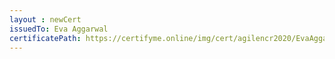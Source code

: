 ```yaml
--- 
layout : newCert 
issuedTo: Eva Aggarwal 
certificatePath: https://certifyme.online/img/cert/agilencr2020/EvaAggarwal_b774c.png
--- 
```

